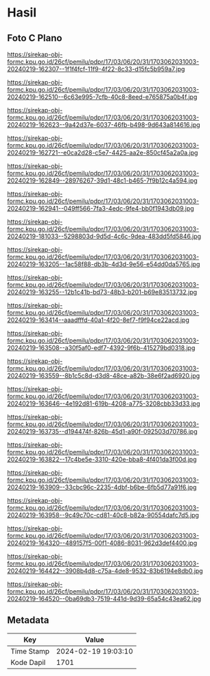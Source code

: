 # Hasil

## Foto C Plano

https://sirekap-obj-formc.kpu.go.id/26cf/pemilu/pdpr/17/03/06/20/31/1703062031003-20240219-162307--1f1f4fcf-11f9-4f22-8c33-d15fc5b959a7.jpg

https://sirekap-obj-formc.kpu.go.id/26cf/pemilu/pdpr/17/03/06/20/31/1703062031003-20240219-162510--6c63e995-7cfb-40c8-8eed-e765875a0b4f.jpg

https://sirekap-obj-formc.kpu.go.id/26cf/pemilu/pdpr/17/03/06/20/31/1703062031003-20240219-162623--9a42d37e-6037-46fb-b498-9d643a814616.jpg

https://sirekap-obj-formc.kpu.go.id/26cf/pemilu/pdpr/17/03/06/20/31/1703062031003-20240219-162721--e0ca2d28-c5e7-4425-aa2e-850cf45a2a0a.jpg

https://sirekap-obj-formc.kpu.go.id/26cf/pemilu/pdpr/17/03/06/20/31/1703062031003-20240219-162849--28976267-39d1-48c1-b465-7f9b12c4a594.jpg

https://sirekap-obj-formc.kpu.go.id/26cf/pemilu/pdpr/17/03/06/20/31/1703062031003-20240219-162941--049ff566-7fa3-4edc-9fe4-bb0f1943db09.jpg

https://sirekap-obj-formc.kpu.go.id/26cf/pemilu/pdpr/17/03/06/20/31/1703062031003-20240219-181033--5298803d-9d5d-4c6c-9dea-483dd5fd5846.jpg

https://sirekap-obj-formc.kpu.go.id/26cf/pemilu/pdpr/17/03/06/20/31/1703062031003-20240219-163205--1ac58f88-db3b-4d3d-9e56-e54dd0da5765.jpg

https://sirekap-obj-formc.kpu.go.id/26cf/pemilu/pdpr/17/03/06/20/31/1703062031003-20240219-163255--12b1c41b-bd73-48b3-b201-b69e83513732.jpg

https://sirekap-obj-formc.kpu.go.id/26cf/pemilu/pdpr/17/03/06/20/31/1703062031003-20240219-163414--aaadfffd-40a1-4f20-8ef7-f9f94ce22acd.jpg

https://sirekap-obj-formc.kpu.go.id/26cf/pemilu/pdpr/17/03/06/20/31/1703062031003-20240219-163508--a30f5af0-edf7-4392-9f6b-415279bd0318.jpg

https://sirekap-obj-formc.kpu.go.id/26cf/pemilu/pdpr/17/03/06/20/31/1703062031003-20240219-163559--8b1c5c8d-d3d8-48ce-a82b-38e6f2ad6920.jpg

https://sirekap-obj-formc.kpu.go.id/26cf/pemilu/pdpr/17/03/06/20/31/1703062031003-20240219-163646--4e192d81-619b-4208-a775-3208cbb33d33.jpg

https://sirekap-obj-formc.kpu.go.id/26cf/pemilu/pdpr/17/03/06/20/31/1703062031003-20240219-163735--d194474f-826b-45d1-a90f-092503d70786.jpg

https://sirekap-obj-formc.kpu.go.id/26cf/pemilu/pdpr/17/03/06/20/31/1703062031003-20240219-163822--17c4be5e-3310-420e-bba8-4f401da3f00d.jpg

https://sirekap-obj-formc.kpu.go.id/26cf/pemilu/pdpr/17/03/06/20/31/1703062031003-20240219-163909--33cbc96c-2235-4dbf-b6be-6fb5d77a91f6.jpg

https://sirekap-obj-formc.kpu.go.id/26cf/pemilu/pdpr/17/03/06/20/31/1703062031003-20240219-163958--9c49c70c-cd81-40c8-b82a-90554dafc7d5.jpg

https://sirekap-obj-formc.kpu.go.id/26cf/pemilu/pdpr/17/03/06/20/31/1703062031003-20240219-164320--489157f5-00f1-4086-8031-962d3def4400.jpg

https://sirekap-obj-formc.kpu.go.id/26cf/pemilu/pdpr/17/03/06/20/31/1703062031003-20240219-164422--3908b4d8-c75a-4de8-9532-83b6194e8db0.jpg

https://sirekap-obj-formc.kpu.go.id/26cf/pemilu/pdpr/17/03/06/20/31/1703062031003-20240219-164520--0ba69db3-7519-441d-9d39-65a54c43ea62.jpg


## Metadata

| Key        | Value               |
| ---------- | ------------------- |
| Time Stamp | 2024-02-19 19:03:10 |
| Kode Dapil | 1701                |



